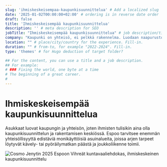 ```yaml
---
slug: 'ihmiskeskeisempaa-kaupunkisuunnittelua' # Add a localized slug
date: '2025-01-02T00:00:00+02:00' # ordering is in reverse date order
draft: false
title: 'Ihmiskeskeisempää kaupunkisuunnittelua'
description: '' # meta description for SEO
jobTitle: "Ihmiskeskeisempää kaupunkisuunnittelua" # job description/title. Fill-in
company: "Kaupunki on yhteisö, ei pelkkä rakennelma. Luodaan naapurustoja, joissa arki sujuu helposti ja ihmiset kohtaavat." # name of the company you worked for. Fill-in
location: "" # place/city/country for the experience. Fill-in.
duration: "" # from-to, for example "2022-2024". Fill-in.
type: 'themes' # for Hugo deduction of target folder?

## For the content, you can use a title and a job description.
## For example:
# ### Fixing the world, one byte at a time
# The beginning of a great career. 
# 
---
```


# Ihmiskeskeisempää kaupunkisuunnittelua

Asukkaat luovat kaupungin ja yhteisön, joten ihmisten tulisikin aina olla kaupunkisuunnittelun ja rakentamisen keskiössä. Espoo tarvitsee enemmän yhteisöllisyyttä edistäviä monikäyttöisiä asuinalueita, joissa arjen tarpeet löytyvät kävely- tai pyöräilymatkan päästä ja joukkoliikenne toimii.

![Cosmo Jenytin 2025 Espoon Vihreät kuntavaaliehdokas, ihmiskeskeinen kaupunkisuunnittelu](Cosmo-Jenytin-2025-kuntavaalit-ehdokas-vihreät-espoo-ihmiskeskeinen-kaupunkisuunnittelu.jpg)
